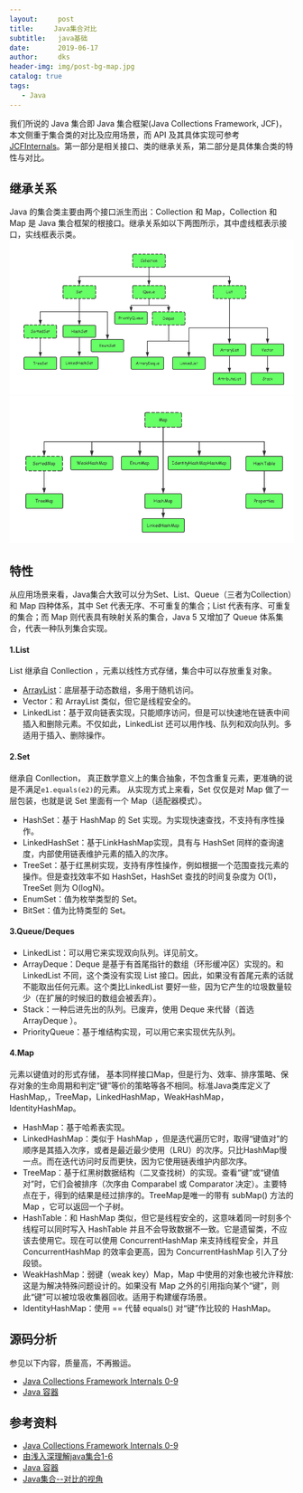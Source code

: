 ```yaml
---
layout:     post
title:     Java集合对比
subtitle:   java基础
date:       2019-06-17
author:     dks
header-img: img/post-bg-map.jpg
catalog: true
tags:
   - Java
---
```



我们所说的 Java 集合即 Java 集合框架(Java Collections Framework, JCF)，本文侧重于集合类的对比及应用场景，而 API 及其具体实现可参考[JCFInternals](https://github.com/CarpenterLee/JCFInternals/blob/master/markdown/0-Introduction.md)。第一部分是相关接口、类的继承关系，第二部分是具体集合类的特性与对比。

## 继承关系
Java 的集合类主要由两个接口派生而出：Collection 和 Map，Collection 和 Map 是 Java 集合框架的根接口。继承关系如以下两图所示，其中虚线框表示接口，实线框表示类。
![Collection](https://raw.githubusercontent.com/Dkaishu/Dkaishu.github.io/master/images/2019-06-17-collection.png)
![Map](https://raw.githubusercontent.com/Dkaishu/Dkaishu.github.io/master/images/2019-06-17-map.png)

## 特性
从应用场景来看，Java集合大致可以分为Set、List、Queue（三者为Collection）和 Map 四种体系，其中 Set 代表无序、不可重复的集合；List 代表有序、可重复的集合；而 Map 则代表具有映射关系的集合，Java 5 又增加了 Queue 体系集合，代表一种队列集合实现。

#### 1.List
List 继承自 Conllection ，元素以线性方式存储，集合中可以存放重复对象。

- [ArrayList](https://github.com/CarpenterLee/JCFInternals/blob/master/markdown/2-ArrayList.md)：底层基于动态数组，多用于随机访问。
- Vector：和 ArrayList 类似，但它是线程安全的。
- LinkedList：基于双向链表实现，只能顺序访问，但是可以快速地在链表中间插入和删除元素。不仅如此，LinkedList 还可以用作栈、队列和双向队列。多适用于插入、删除操作。


#### 2.Set
继承自 Conllection，
真正数学意义上的集合抽象，不包含重复元素，更准确的说是不满足`e1.equals(e2)`的元素。
从实现方式上来看，Set 仅仅是对 Map 做了一层包装，也就是说 Set 里面有一个 Map（适配器模式）。

- HashSet：基于 HashMap 的 Set 实现。为实现快速查找，不支持有序性操作。
- LinkedHashSet：基于LinkHashMap实现，具有与 HashSet 同样的查询速度，内部使用链表维护元素的插入的次序。
- TreeSet：基于红黑树实现，支持有序性操作，例如根据一个范围查找元素的操作。但是查找效率不如 HashSet，HashSet 查找的时间复杂度为 O(1)，TreeSet 则为 O(logN)。
- EnumSet：值为枚举类型的 Set。
- BitSet：值为比特类型的 Set。

#### 3.Queue/Deques
- LinkedList：可以用它来实现双向队列。详见前文。
- ArrayDeque：Deque 是基于有首尾指针的数组（环形缓冲区）实现的。和 LinkedList
不同，这个类没有实现 List 接口。因此，如果没有首尾元素的话就不能取出任何元素。这个类比LinkedList 要好一些，因为它产生的垃圾数量较少（在扩展的时候旧的数组会被丢弃）。
- Stack：一种后进先出的队列。已废弃，使用 Deque 来代替（首选 ArrayDeque ）。
- PriorityQueue：基于堆结构实现，可以用它来实现优先队列。

#### 4.Map
元素以键值对的形式存储，
基本同样接口Map，但是行为、效率、排序策略、保存对象的生命周期和判定“键”等价的策略等各不相同。标准Java类库定义了HashMap,，TreeMap，LinkedHashMap，WeakHashMap，IdentityHashMap。

- HashMap：基于哈希表实现。
- LinkedHashMap：类似于 HashMap ，但是迭代遍历它时，取得“键值对”的顺序是其插入次序，或者是最近最少使用（LRU）的次序。只比HashMap慢一点。而在迭代访问时反而更快，因为它使用链表维护内部次序。
- TreeMap：基于红黑树数据结构（二叉查找树）的实现。查看“键”或“键值对”时，它们会被排序（次序由 Comparabel 或 Comparator 决定）。主要特点在于，得到的结果是经过排序的。TreeMap是唯一的带有 subMap() 方法的 Map ，它可以返回一个子树。
- HashTable：和 HashMap 类似，但它是线程安全的，这意味着同一时刻多个线程可以同时写入 HashTable 并且不会导致数据不一致。它是遗留类，不应该去使用它。现在可以使用 ConcurrentHashMap 来支持线程安全，并且 ConcurrentHashMap 的效率会更高，因为 ConcurrentHashMap 引入了分段锁。
- WeakHashMap：弱键（weak key）Map，Map 中使用的对象也被允许释放: 这是为解决特殊问题设计的。如果没有 Map 之外的引用指向某个“键”，则此“键”可以被垃圾收集器回收。适用于构建缓存场景。
- IdentityHashMap：使用 == 代替 equals() 对“键”作比较的 HashMap。

## 源码分析
参见以下内容，质量高，不再搬运。
- [Java Collections Framework Internals 0-9](https://github.com/CarpenterLee/JCFInternals/blob/master/markdown/0-Introduction.md)
- [Java 容器](https://github.com/CyC2018/CS-Notes/blob/master/notes/Java%20%E5%AE%B9%E5%99%A8.md)


## 参考资料

- [Java Collections Framework Internals 0-9](https://github.com/CarpenterLee/JCFInternals/blob/master/markdown/0-Introduction.md)
- [由浅入深理解java集合1-6](https://www.jianshu.com/p/589d58033841)
- [Java 容器]([https://github.com/CyC2018/CS-Notes/blob/master/notes/Java%20%E5%AE%B9%E5%99%A8.md](https://github.com/CyC2018/CS-Notes/blob/master/notes/Java%20%E5%AE%B9%E5%99%A8.md))
- [Java集合--对比的视角](https://www.jianshu.com/p/760ac861d46c)

